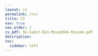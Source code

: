 ```yaml
---
layout: cv
permalink: /cv/
title: CV
nav: true
nav_order: 1
cv_pdf: Sk-Sabit-Bin-Mosaddek-Resume.pdf
description: 
toc:
  sidebar: left
---
```


